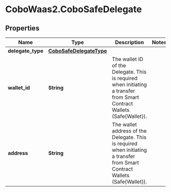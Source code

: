 # CoboWaas2.CoboSafeDelegate

## Properties

Name | Type | Description | Notes
------------ | ------------- | ------------- | -------------
**delegate_type** | [**CoboSafeDelegateType**](CoboSafeDelegateType.md) |  | 
**wallet_id** | **String** | The wallet ID of the Delegate. This is required when initiating a transfer from Smart Contract Wallets (Safe{Wallet}). | 
**address** | **String** | The wallet address of the Delegate. This is required when initiating a transfer from Smart Contract Wallets (Safe{Wallet}). | 


